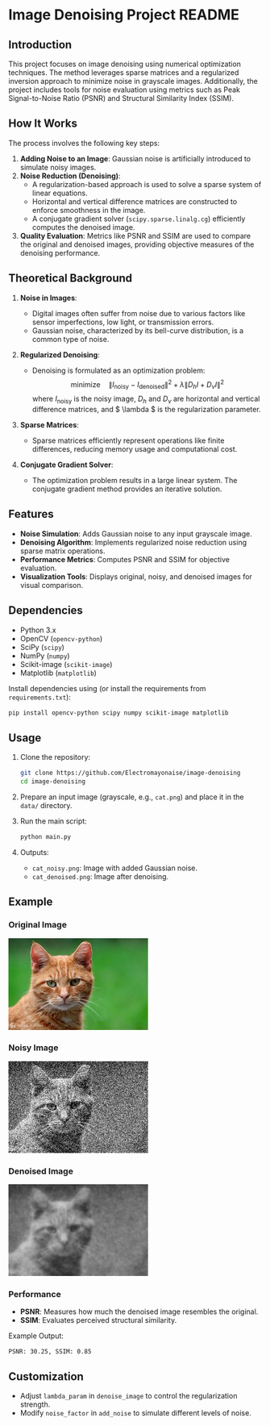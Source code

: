 # Image Denoising Project README

## **Introduction**
This project focuses on image denoising using numerical optimization techniques. The method leverages sparse matrices and a regularized inversion approach to minimize noise in grayscale images. Additionally, the project includes tools for noise evaluation using metrics such as Peak Signal-to-Noise Ratio (PSNR) and Structural Similarity Index (SSIM).

## **How It Works**
The process involves the following key steps:

1. **Adding Noise to an Image**: Gaussian noise is artificially introduced to simulate noisy images.
2. **Noise Reduction (Denoising)**:
   - A regularization-based approach is used to solve a sparse system of linear equations.
   - Horizontal and vertical difference matrices are constructed to enforce smoothness in the image.
   - A conjugate gradient solver (`scipy.sparse.linalg.cg`) efficiently computes the denoised image.
3. **Quality Evaluation**: Metrics like PSNR and SSIM are used to compare the original and denoised images, providing objective measures of the denoising performance.

## **Theoretical Background**
1. **Noise in Images**:
   - Digital images often suffer from noise due to various factors like sensor imperfections, low light, or transmission errors.
   - Gaussian noise, characterized by its bell-curve distribution, is a common type of noise.

2. **Regularized Denoising**:
   - Denoising is formulated as an optimization problem:
     $$
     \text{minimize} \quad \| I_{\text{noisy}} - I_{\text{denoised}} \|^2 + \lambda \| D_h I + D_v I \|^2
     $$
     where $I_{\text{noisy}}$ is the noisy image, $D_h$ and $D_v$ are horizontal and vertical difference matrices, and $ \lambda $ is the regularization parameter.

3. **Sparse Matrices**:
   - Sparse matrices efficiently represent operations like finite differences, reducing memory usage and computational cost.

4. **Conjugate Gradient Solver**:
   - The optimization problem results in a large linear system. The conjugate gradient method provides an iterative solution.

## **Features**
- **Noise Simulation**: Adds Gaussian noise to any input grayscale image.
- **Denoising Algorithm**: Implements regularized noise reduction using sparse matrix operations.
- **Performance Metrics**: Computes PSNR and SSIM for objective evaluation.
- **Visualization Tools**: Displays original, noisy, and denoised images for visual comparison.

## **Dependencies**
- Python 3.x
- OpenCV (`opencv-python`)
- SciPy (`scipy`)
- NumPy (`numpy`)
- Scikit-image (`scikit-image`)
- Matplotlib (`matplotlib`)

Install dependencies using (or install the requirements from `requirements.txt`):
```bash
pip install opencv-python scipy numpy scikit-image matplotlib
```

## **Usage**
1. Clone the repository:
   ```bash
   git clone https://github.com/Electromayonaise/image-denoising
   cd image-denoising
   ```

2. Prepare an input image (grayscale, e.g., `cat.png`) and place it in the `data/` directory.

3. Run the main script:
   ```bash
   python main.py
   ```

4. Outputs:
   - `cat_noisy.png`: Image with added Gaussian noise.
   - `cat_denoised.png`: Image after denoising.

## **Example**
### **Original Image**
![Original Image](data/cat.png)

### **Noisy Image**
![Noisy Image](data/cat_noisy.png)

### **Denoised Image**
![Denoised Image](data/cat_denoised.png)

### **Performance**
- **PSNR**: Measures how much the denoised image resembles the original.
- **SSIM**: Evaluates perceived structural similarity.

Example Output:
```
PSNR: 30.25, SSIM: 0.85
```

## **Customization**
- Adjust `lambda_param` in `denoise_image` to control the regularization strength.
- Modify `noise_factor` in `add_noise` to simulate different levels of noise.

